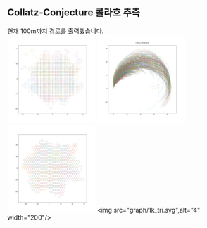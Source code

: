 ## Collatz-Conjecture 콜라흐 추측

현재 100m까지 경로를 출력했습니다.<br>
<img src="graph/plot_1k_90angle.svg" alt="1" width="200"/>
<img src="graph/1k_pi_30angle.svg" alt="2" width="200"/>
<img src="graph/plot_1k_30angle.svg" alt="3" width="200"/>
<img src="graph/1k_tri.svg",alt="4" width="200"/>
